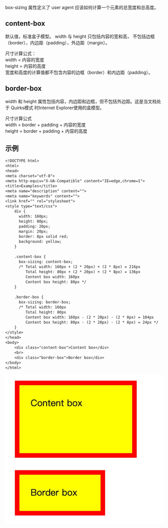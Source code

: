 box-sizing 属性定义了 user agent 应该如何计算一个元素的总宽度和总高度。
## content-box
默认值，标准盒子模型。 width 与 height 只包括内容的宽和高， 不包括边框（border），内边距（padding），外边距（margin）。

尺寸计算公式：  
width = 内容的宽度  
height = 内容的高度  
宽度和高度的计算值都不包含内容的边框（border）和内边距（padding）。

## border-box
width 和 height 属性包括内容，内边距和边框，但不包括外边距。这是当文档处于 Quirks模式 时Internet Explorer使用的盒模型。

尺寸计算公式  
width = border + padding + 内容的宽度  
height = border + padding + 内容的高度

## 示例
```
<!DOCTYPE html>
<html>
<head>
<meta charset="utf-8">
<meta http-equiv="X-UA-Compatible" content="IE=edge,chrome=1">
<title>Examples</title>
<meta name="description" content="">
<meta name="keywords" content="">
<link href="" rel="stylesheet">
<style type="text/css">
	div {
	  width: 160px;
	  height: 80px;
	  padding: 20px;
	  margin: 20px;
	  border: 8px solid red;
	  background: yellow;
	}

	.content-box { 
	  box-sizing: content-box; 
	  /* Total width: 160px + (2 * 20px) + (2 * 8px) = 216px
	     Total height: 80px + (2 * 20px) + (2 * 8px) = 136px
	     Content box width: 160px
	     Content box height: 80px */
	}

	.border-box { 
	  box-sizing: border-box;
	  /* Total width: 160px
	     Total height: 80px
	     Content box width: 160px - (2 * 20px) - (2 * 8px) = 104px
	     Content box height: 80px - (2 * 20px) - (2 * 8px) = 24px */
	}
</style>
</head>
<body>
    <div class="content-box">Content box</div>
    <br>
    <div class="border-box">Border box</div>
</body>
</html>
```
![](https://github.com/wangyuanfen/study-notes/blob/master/image/1563269332659.jpg?raw=true)
